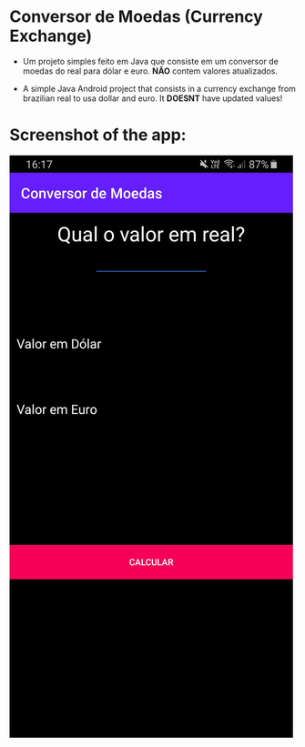 # Conversor de Moedas (Currency Exchange)

- Um projeto simples feito em Java que consiste em um conversor de moedas do real para dólar e euro. **__NÃO__** contem valores atualizados.

- A simple Java Android project that consists in a currency exchange from brazilian real to usa dollar and euro. It **__DOESNT__** have updated values!

# Screenshot of the app:

![Screenshot](https://github.com/juaumzineo/ConversorDeMoedas/blob/master/screenshot.jpg?raw=true "Screenshot")
